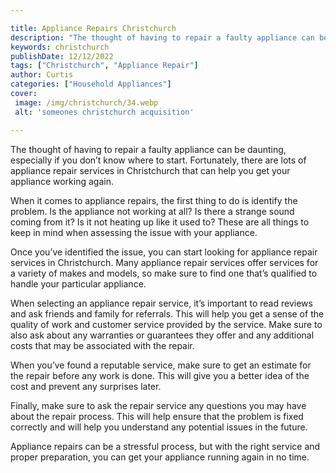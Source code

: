 ```yaml
---

title: Appliance Repairs Christchurch
description: "The thought of having to repair a faulty appliance can be daunting, especially if you don’t know where to start. Fortunately, ther...find out now"
keywords: christchurch
publishDate: 12/12/2022
tags: ["Christchurch", "Appliance Repair"]
author: Curtis
categories: ["Household Appliances"]
cover: 
 image: /img/christchurch/34.webp
 alt: 'someones christchurch acquisition'

---
```


The thought of having to repair a faulty appliance can be daunting, especially if you don’t know where to start. Fortunately, there are lots of appliance repair services in Christchurch that can help you get your appliance working again. 

When it comes to appliance repairs, the first thing to do is identify the problem. Is the appliance not working at all? Is there a strange sound coming from it? Is it not heating up like it used to? These are all things to keep in mind when assessing the issue with your appliance.

Once you’ve identified the issue, you can start looking for appliance repair services in Christchurch. Many appliance repair services offer services for a variety of makes and models, so make sure to find one that’s qualified to handle your particular appliance. 

When selecting an appliance repair service, it’s important to read reviews and ask friends and family for referrals. This will help you get a sense of the quality of work and customer service provided by the service. Make sure to also ask about any warranties or guarantees they offer and any additional costs that may be associated with the repair. 

When you’ve found a reputable service, make sure to get an estimate for the repair before any work is done. This will give you a better idea of the cost and prevent any surprises later. 

Finally, make sure to ask the repair service any questions you may have about the repair process. This will help ensure that the problem is fixed correctly and will help you understand any potential issues in the future.

Appliance repairs can be a stressful process, but with the right service and proper preparation, you can get your appliance running again in no time.
